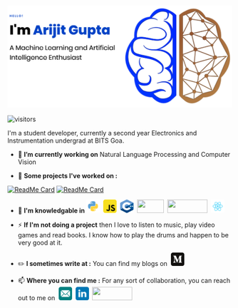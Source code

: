 [![Intro Image](https://github.com/arijitgupta42/arijitgupta42/blob/master/images/intro.png)](https://arijitgupta42.github.io/)

<!--![Hits](https://hitcounter.pythonanywhere.com/count/tag.svg?url=https%3A%2F%2Fgithub.com%2Farijitgupta42%2Farijitgupta42%2Fblob%2Fmaster%2FREADME.md) -->
![visitors](https://visitor-badge.glitch.me/badge?page_id=arijitgupta42/arijigupta42)

I'm a student developer, currently a second year Electronics and Instrumentation undergrad at BITS Goa.

- 🔭 **I’m currently working on** Natural Language Processing and Computer Vision

- 🌱 **Some projects I've worked on :** 


[![ReadMe Card](https://github-readme-stats.vercel.app/api/pin/?username=arijitgupta42&repo=ChainVoter)](https://github.com/arijitgupta42/ChainVoter)
[![ReadMe Card](https://github-readme-stats.vercel.app/api/pin/?username=arijitgupta42&repo=Forest-Cover-Classification)](https://github.com/arijitgupta42/Forest-Cover-Classification)


- 💬 **I'm knowledgable in** [<img src="https://github.com/edent/SuperTinyIcons/blob/master/images/svg/python.svg" width="30" height="30">](https://github.com/arijitgupta42/)
&nbsp;[<img src="https://github.com/edent/SuperTinyIcons/blob/master/images/svg/javascript.svg" width="30" height="30">](https://github.com/arijitgupta42/)
&nbsp;[<img src="https://github.com/arijitgupta42/arijitgupta42/blob/master/images/cpp.svg" width="30" height="30">](https://github.com/arijitgupta42/)
&nbsp;[<img src="https://github.com/valohai/ml-logos/blob/master/pytorch.svg" width="60" height="30">](https://github.com/arijitgupta42/)
&nbsp;[<img src="https://github.com/valohai/ml-logos/blob/master/tensorflow-layout.svg" width="90" height="30">](https://github.com/arijitgupta42/)
&nbsp;[<img src="https://github.com/edent/SuperTinyIcons/blob/master/images/svg/react.svg" width="30" height="30">](https://github.com/arijitgupta42/)

- ⚡ **If I'm not doing a project** then I love to listen to music, play video games and read books. I know how to play the drums and happen to be very good at it.

- ✏️ **I sometimes write at :** You can find my blogs on &nbsp;[<img src="https://github.com/edent/SuperTinyIcons/blob/master/images/svg/medium.svg" width="30" height="30">](https://medium.com/@arijitgupta42)

- 📫 **Where you can find me :** For any sort of collaboration, you can reach out to me on &nbsp;[<img src="https://github.com/edent/SuperTinyIcons/blob/master/images/svg/email.svg" width="30" height="30">](mailto:arijitgupta2000@gail.com)&nbsp;&nbsp;[<img src="https://github.com/edent/SuperTinyIcons/blob/master/images/svg/linkedin.svg" width="30" height="30">](https://www.linkedin.com/in/arijitgupta42/)&nbsp;&nbsp;[<img src="https://www.kaggle.com/static/images/site-logo.png" width="90" height="30">](https://www.kaggle.com/synysterjeet)


<!-- The rights to all the logos used in this belong to their original owners -->
